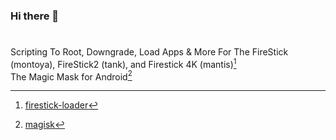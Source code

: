 ### Hi there 👋

#
Scripting To Root, Downgrade, Load Apps & More For The FireStick (montoya), FireStick2 (tank), and Firestick 4K (mantis)[^1] <br>
The Magic Mask for Android[^2]

[^1]: [firestick-loader](https://github.com/jadepoiskls/firestick-loader)
[^2]: [magisk](https://github.com/jadepoiskls/Magisk)
